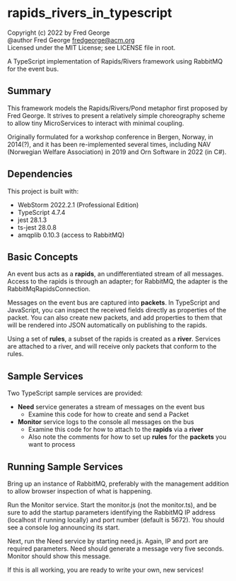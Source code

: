 # rapids_rivers_in_typescript

Copyright (c) 2022 by Fred George  
@author Fred George  fredgeorge@acm.org  
Licensed under the MIT License; see LICENSE file in root.

A TypeScript implementation of Rapids/Rivers framework using 
RabbitMQ for the event bus.

## Summary

This framework models the Rapids/Rivers/Pond metaphor first proposed by Fred George.
It strives to present a relatively simple choreography scheme to allow tiny MicroServices
to interact with minimal coupling.

Originally formulated for a workshop conference in Bergen, Norway, in 2014(?), and it has been re-implemented
several times, including NAV (Norwegian Welfare Association) in 2019 and Orn Software in 2022 (in C#).

## Dependencies

This project is built with:

- WebStorm 2022.2.1 (Professional Edition)
- TypeScript 4.7.4
- jest 28.1.3
- ts-jest 28.0.8
- amqplib 0.10.3 (access to RabbitMQ)

## Basic Concepts

An event bus acts as a __rapids__, an undifferentiated 
stream of all messages. Access to the rapids is through an adapter;
for RabbitMQ, the adapter is the RabbitMqRapidsConnection.

Messages on the event bus are captured into __packets__. In TypeScript
and JavaScript, you can inspect the received fields directly as properties
of the packet. You can also create new packets, and add properties to them
that will be rendered into JSON automatically on publishing to the rapids.

Using a set of __rules__, a subset of the rapids is created as a __river__.
Services are attached to a river, and will receive only packets that
conform to the rules.

## Sample Services

Two TypeScript sample services are provided:

- __Need__ service generates a stream of messages on the event bus
  - Examine this code for how to create and send a Packet
- __Monitor__ service logs to the console all messages on the bus
  - Examine this code for how to attach to the __rapids__ via a __river__
  - Also note the comments for how to set up __rules__ for the __packets__ you want to process

## Running Sample Services

Bring up an instance of RabbitMQ, preferably with the management addition to
allow browser inspection of what is happening.

Run the Monitor service. Start the monitor.js (not the monitor.ts),
and be sure to add the startup parameters identifying the RabbitMQ IP address
(localhost if running locally) and port number (default is 5672). You should see
a console log announcing its start.

Next, run the Need service by starting need.js. Again, IP and port are required
parameters. Need should generate a message very five seconds. Monitor should show
this message.

If this is all working, you are ready to write your own, new services!

